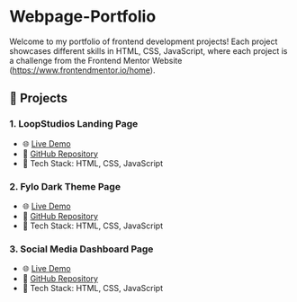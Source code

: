 # Webpage-Portfolio

Welcome to my portfolio of frontend development projects! Each project showcases different skills in HTML, CSS, JavaScript, where each project is a challenge from the Frontend Mentor Website (https://www.frontendmentor.io/home).

## 📂 Projects

### 1. **LoopStudios Landing Page**
   - 🌐 [Live Demo](https://johnsummit3rd.github.io/loopstudios-frontend-mentor-challenge/)
   - 📂 [GitHub Repository](https://github.com/JohnSummit3rd/loopstudios-frontend-mentor-challenge)
   - 📌 Tech Stack: HTML, CSS, JavaScript

### 2. **Fylo Dark Theme Page**
   - 🌐 [Live Demo](https://johnsummit3rd.github.io/fylo-darktheme-page-frontend-mentor-challenge/)
   - 📂 [GitHub Repository](https://github.com/JohnSummit3rd/fylo-darktheme-page-frontend-mentor-challenge)
   - 📌 Tech Stack: HTML, CSS, JavaScript

### 3. **Social Media Dashboard Page**
   - 🌐 [Live Demo](https://johnsummit3rd.github.io/social-media-dashboard-frontend-mentor-challenge/)
   - 📂 [GitHub Repository](https://github.com/JohnSummit3rd/social-media-dashboard-frontend-mentor-challenge)
   - 📌 Tech Stack: HTML, CSS, JavaScript

